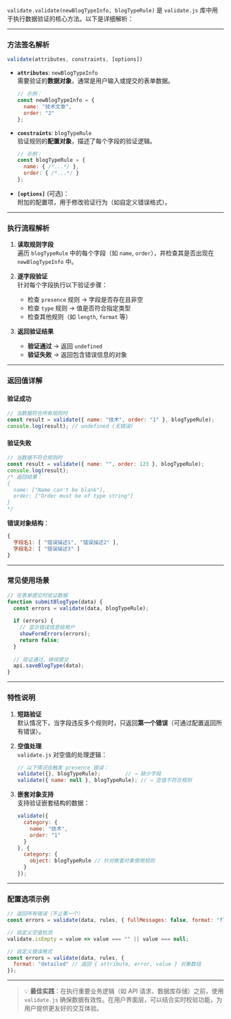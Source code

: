 `validate.validate(newBlogTypeInfo, blogTypeRule)` 是 `validate.js` 库中用于执行数据验证的核心方法。以下是详细解析：

---

### 方法签名解析
```javascript
validate(attributes, constraints, [options])
```
- **`attributes`**: `newBlogTypeInfo`  
  需要验证的**数据对象**，通常是用户输入或提交的表单数据。
  ```javascript
  // 示例：
  const newBlogTypeInfo = {
    name: "技术文章",
    order: "2"
  };
  ```

- **`constraints`**: `blogTypeRule`  
  验证规则的**配置对象**，描述了每个字段的验证逻辑。
  ```javascript
  // 示例：
  const blogTypeRule = {
    name: { /*...*/ },
    order: { /*...*/ }
  };
  ```

- **`[options]`** (可选)：  
  附加的配置项，用于修改验证行为（如自定义错误格式）。

---

### 执行流程解析
1. **读取规则字段**  
   遍历 `blogTypeRule` 中的每个字段（如 `name`, `order`），并检查其是否出现在 `newBlogTypeInfo` 中。

2. **逐字段验证**  
   针对每个字段执行以下验证步骤：
   - 检查 `presence` 规则 → 字段是否存在且非空
   - 检查 `type` 规则 → 值是否符合指定类型
   - 检查其他规则（如 `length`, `format` 等）

3. **返回验证结果**  
   - **验证通过** → 返回 `undefined`
   - **验证失败** → 返回包含错误信息的对象

---

### 返回值详解
#### 验证成功
```javascript
// 当数据符合所有规则时
const result = validate({ name: "技术", order: "1" }, blogTypeRule);
console.log(result); // undefined (无错误)
```

#### 验证失败
```javascript
// 当数据不符合规则时
const result = validate({ name: "", order: 123 }, blogTypeRule);
console.log(result);
/* 返回结果：
{
  name: ["Name can't be blank"],
  order: ["Order must be of type string"]
}
*/
```

**错误对象结构**：
```javascript
{
  字段名1: [ "错误描述1", "错误描述2" ],
  字段名2: [ "错误描述3" ]
}
```

---

### 常见使用场景
```javascript
// 在表单提交时验证数据
function submitBlogType(data) {
  const errors = validate(data, blogTypeRule);
  
  if (errors) {
    // 显示错误信息给用户
    showFormErrors(errors);
    return false;
  }
  
  // 验证通过，继续提交
  api.saveBlogType(data);
}
```

---

### 特性说明
1. **短路验证**  
   默认情况下，当字段违反多个规则时，只返回**第一个错误**（可通过配置返回所有错误）。

2. **空值处理**  
   `validate.js` 对空值的处理逻辑：
   ```javascript
   // 以下情况会触发 presence 错误：
   validate({}, blogTypeRule);        // → 缺少字段
   validate({ name: null }, blogTypeRule); // → 空值不符合规则
   ```

3. **嵌套对象支持**  
   支持验证嵌套结构的数据：
   ```javascript
   validate({
     category: {
       name: "技术",
       order: "1"
     }
   }, {
     category: {
       object: blogTypeRule // 针对嵌套对象使用规则
     }
   });
   ```

---

### 配置选项示例
```javascript
// 返回所有错误（不止第一个）
const errors = validate(data, rules, { fullMessages: false, format: "flat" });

// 自定义空值检测
validate.isEmpty = value => value === "" || value === null;

// 自定义错误格式
const errors = validate(data, rules, {
  format: "detailed" // 返回 { attribute, error, value } 对象数组
});
```

---

> 💡 **最佳实践**：在执行重要业务逻辑（如 API 请求、数据库存储）之前，使用 `validate.js` 确保数据有效性。在用户界面层，可以结合实时校验功能，为用户提供更友好的交互体验。